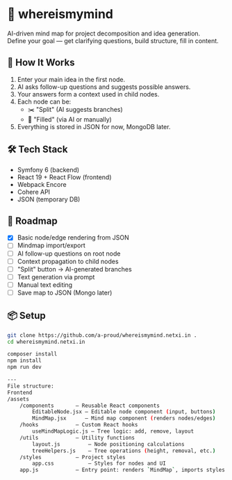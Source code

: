 # 🧠 whereismymind

AI-driven mind map for project decomposition and idea generation.  
Define your goal — get clarifying questions, build structure, fill in content.

## 🚀 How It Works

1. Enter your main idea in the first node.
2. AI asks follow-up questions and suggests possible answers.
3. Your answers form a context used in child nodes.
4. Each node can be:
   - ✂️ "Split" (AI suggests branches)
   - 📝 "Filled" (via AI or manually)
5. Everything is stored in JSON for now, MongoDB later.

## 🛠 Tech Stack

- Symfony 6 (backend)
- React 19 + React Flow (frontend)
- Webpack Encore
- Cohere API
- JSON (temporary DB)

## 🚧 Roadmap

- [x] Basic node/edge rendering from JSON
- [ ] Mindmap import/export
- [ ] AI follow-up questions on root node
- [ ] Context propagation to child nodes
- [ ] "Split" button → AI-generated branches
- [ ] Text generation via prompt
- [ ] Manual text editing
- [ ] Save map to JSON (Mongo later)

## 📦 Setup

```bash
git clone https://github.com/a-proud/whereismymind.netxi.in .
cd whereismymind.netxi.in

composer install
npm install
npm run dev

---
File structure:
Frontend
/assets
    /components       — Reusable React components
        EditableNode.jsx — Editable node component (input, buttons)
        MindMap.jsx      — Mind map component (renders nodes/edges)
    /hooks            — Custom React hooks
        useMindMapLogic.js — Tree logic: add, remove, layout
    /utils            — Utility functions
        layout.js         — Node positioning calculations
        treeHelpers.js    — Tree operations (height, removal, etc.)
    /styles           — Project styles
        app.css           — Styles for nodes and UI
    app.js            — Entry point: renders `MindMap`, imports styles
